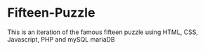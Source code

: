 # Fifteen-Puzzle
This is an iteration of the famous fifteen puzzle using HTML, CSS, Javascript, PHP and mySQL mariaDB
